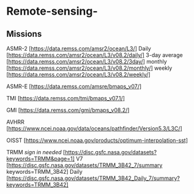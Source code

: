 # Remote-sensing-

## Missions
ASMR-2
[https://data.remss.com/amsr2/ocean/L3/]
    Daily [https://data.remss.com/amsr2/ocean/L3/v08.2/daily/]
    3-day average [https://data.remss.com/amsr2/ocean/L3/v08.2/3day/]
    monthly [https://data.remss.com/amsr2/ocean/L3/v08.2/monthly/]
    weekly [https://data.remss.com/amsr2/ocean/L3/v08.2/weekly/]

ASMR-E
[https://data.remss.com/amsre/bmaps_v07/]

TMI
[https://data.remss.com/tmi/bmaps_v07.1/]

GMI
[https://data.remss.com/gmi/bmaps_v08.2/]

AVHRR
[https://www.ncei.noaa.gov/data/oceans/pathfinder/Version5.3/L3C/]

OISST
[https://www.ncei.noaa.gov/products/optimum-interpolation-sst]

TRMM
*sign in needed*
[https://disc.gsfc.nasa.gov/datasets?keywords=TRMM&page=1]
    V7 [https://disc.gsfc.nasa.gov/datasets/TRMM_3B42_7/summary keywords=TRMM_3B42]
    Daily [https://disc.gsfc.nasa.gov/datasets/TRMM_3B42_Daily_7/summary?keywords=TRMM_3B42]


